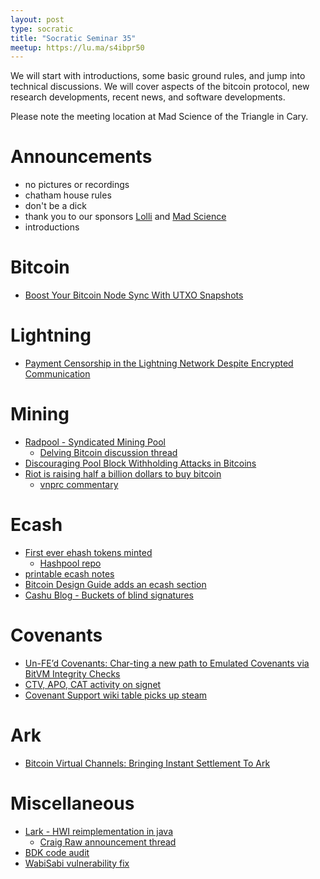 ```yaml
---
layout: post
type: socratic
title: "Socratic Seminar 35"
meetup: https://lu.ma/s4ibpr50
---
```


We will start with introductions, some basic ground rules, and jump into technical discussions. We will cover aspects of the bitcoin protocol, new research developments, recent news, and software developments.

Please note the meeting location at Mad Science of the Triangle in Cary.

# Announcements

- no pictures or recordings
- chatham house rules
- don't be a dick
- thank you to our sponsors [Lolli](https://www.lolli.com/) and [Mad Science](https://triangle.madscience.org/)
- introductions

# Bitcoin
- [Boost Your Bitcoin Node Sync With UTXO Snapshots](https://blog.lopp.net/bitcoin-node-sync-with-utxo-snapshots/)

# Lightning
- [Payment Censorship in the Lightning Network Despite Encrypted Communication](https://drops.dagstuhl.de/entities/document/10.4230/LIPIcs.AFT.2024.12)

# Mining
- [Radpool - Syndicated Mining Pool](https://radpool.xyz)
  - [Delving Bitcoin discussion thread](https://delvingbitcoin.org/t/radpool-decentralised-mining-pool-with-futures-contracts-for-payouts/)
- [Discouraging Pool Block Withholding Attacks in Bitcoins](https://arxiv.org/pdf/2008.06923)
- [Riot is raising half a billion dollars to buy bitcoin](https://www.riotplatforms.com/riot-platforms-announces-proposed-private-offering-of-500-million-of-convertible-senior-notes/)
  - [vnprc commentary](https://njump.me/nevent1qqsplq7yp34yxj3754ff9kgcjxchqmg725chyla8run082300m50vdqpzemhxue69uhhyetvv9ujumn0wd68ytnzv9hxgq3q6vzjeglr653mrmyqvu0trwaq29az753wr9th3hyrm5p63kz2zu8q2pqj9d)

# Ecash
- [First ever ehash tokens minted](https://njump.me/nevent1qqsys3de3auph4wwcmqcxzzclj6vy5t0zwwe2pdkwke9klf6umuv50cpzemhxue69uhhyetvv9ujumn0wd68ytnzv9hxgq3q6vzjeglr653mrmyqvu0trwaq29az753wr9th3hyrm5p63kz2zu8qalcadd)
  - [Hashpool repo](https://github.com/vnprc/hashpool)
- [printable ecash notes](https://brrr.gandlaf.com/)
- [Bitcoin Design Guide adds an ecash section](https://bitcoin.design/guide/how-it-works/ecash/introduction/)
- [Cashu Blog - Buckets of blind signatures](https://blog.cashu.space/buckets-of-blind-signatures/)

# Covenants
- [Un-FE’d Covenants: Char-ting a new path to Emulated Covenants via BitVM Integrity Checks](https://rubin.io/public/pdfs/unfedcovenants.pdf)
- [CTV, APO, CAT activity on signet](https://delvingbitcoin.org/t/ctv-apo-cat-activity-on-signet/1257)
- [Covenant Support wiki table picks up steam](https://en.bitcoin.it/wiki/Covenants_support)

# Ark
- [Bitcoin Virtual Channels: Bringing Instant Settlement To Ark](https://arkdev.info/blog/bitcoin-virtual-channels/)

# Miscellaneous
- [Lark - HWI reimplementation in java](https://github.com/sparrowwallet/larkapp)
  - [Craig Raw announcement thread](https://x.com/craigraw/status/1863882416546271714)
- [BDK code audit](https://bitcoindevkit.org/blog/_2024-q4-code-audit/)
- [WabiSabi vulnerability fix](https://www.therage.co/vulnerability-wabisabi-coinjoin/)